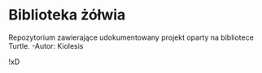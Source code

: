 # Biblioteka żółwia
Repozytorium zawierające udokumentowany projekt oparty na bibliotece Turtle.
-Autor: Kiolesis

!xD
